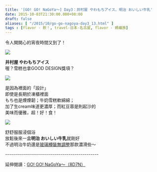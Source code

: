 ```yaml
---
title: '[GO! GO! NaGoYa～] Day3：井村屋 やわもちアイス、明治 おいしい牛乳'
date: 2015-10-03T21:30:00.000+08:00
draft: false
aliases: [ "/2015/10/go-go-nagoya-day3_13.html" ]
tags : [flavor - 飲！, travel-日本-名古屋, flavor - 螞蟻族]
---
```


令人開開心的宵夜時間又到了！  

![](/images/nagoya3f.jpg)

**井村屋 やわもちアイス**  
喔？雪糕也拿GOOD DESIGN獎項？  

![](/images/nagoya3f1.jpg)

是因為裡面的「設計」  
即使是長期於凍櫃裡面  
もち也是煙煙韌；牛奶雪糕軟綿綿；  
加了生cream味道更濃厚；而紅豆蓉是則起沙的  
美味而優雅，超！好！食！  

![](/images/nagoya3f2.jpg)

舒舒服服浸個浴  
放鬆後來一盒**明治 おいしい牛乳**就剛好  
不過明治牛奶還是[玻璃樽裝無調整](https://hidie.net/tokyo5a/)那款濃滑些～  
  
\-----------------------------------------------  
  
延伸閱讀：[GO! GO! NaGoYa～（8D7N）](https://hidie.net/nagoya8d7n/)
